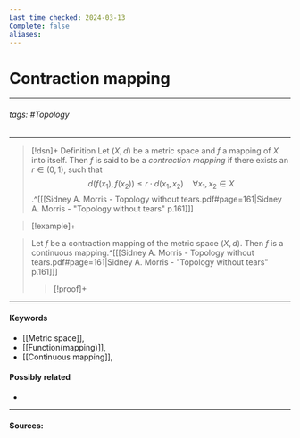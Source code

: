 ```yaml
---
Last time checked: 2024-03-13
Complete: false
aliases:
---
```

# Contraction mapping
***
###### tags: #Topology 
***
>[!dsn]+ Definition
>Let $(X,d)$ be a metric space and $f$ a mapping of $X$ into itself. Then $f$ is said to be a *contraction mapping* if there exists an $r\in(0,1)$, such that
>$$d(f(x_{1}),f(x_{2}))\le r\cdot d(x_{1},x_{2})\quad\forall x_{1},x_{2}\in X$$
>.^[[[Sidney A. Morris - Topology without tears.pdf#page=161|Sidney A. Morris - "Topology without tears" p.161]]]

>[!example]+ 
>

>Let $f$ be a contraction mapping of the metric space $(X,d)$. Then $f$ is a continuous mapping.^[[[Sidney A. Morris - Topology without tears.pdf#page=161|Sidney A. Morris - "Topology without tears" p.161]]]
>>[!proof]+
>>


***
#### Keywords
- [[Metric space]],
- [[Function(mapping)]],
- [[Continuous mapping]],
#### Possibly related
- 
***
#### Sources: